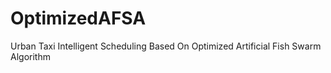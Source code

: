 # OptimizedAFSA
Urban Taxi Intelligent Scheduling Based On Optimized Artificial Fish Swarm Algorithm
